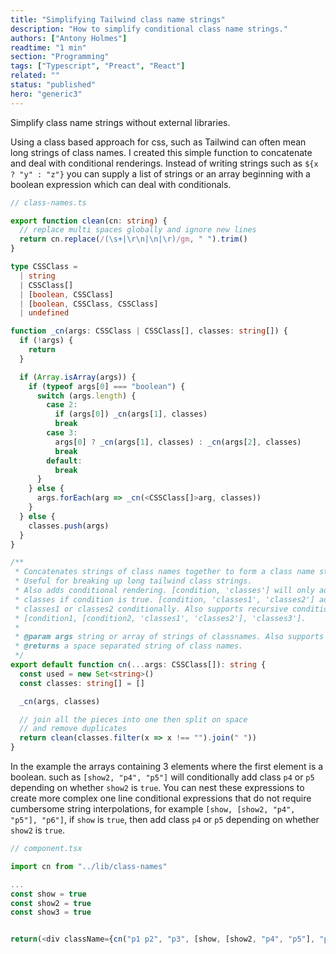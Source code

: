 ```yaml
---
title: "Simplifying Tailwind class name strings"
description: "How to simplify conditional class name strings."
authors: ["Antony Holmes"]
readtime: "1 min"
section: "Programming"
tags: ["Typescript", "Preact", "React"]
related: ""
status: "published"
hero: "generic3"
---
```


Simplify class name strings without external libraries.

<!-- end -->

Using a class based approach for css, such as Tailwind can often mean long strings of class names. I created
this simple function to concatenate and deal with conditional renderings. Instead of writing strings such as `${x ? "y" : "z"}`
you can supply a list of strings or an array beginning with a boolean expression which can deal with conditionals.

```typescript
// class-names.ts

export function clean(cn: string) {
  // replace multi spaces globally and ignore new lines
  return cn.replace(/(\s+|\r\n|\n|\r)/gm, " ").trim()
}

type CSSClass =
  | string
  | CSSClass[]
  | [boolean, CSSClass]
  | [boolean, CSSClass, CSSClass]
  | undefined

function _cn(args: CSSClass | CSSClass[], classes: string[]) {
  if (!args) {
    return
  }

  if (Array.isArray(args)) {
    if (typeof args[0] === "boolean") {
      switch (args.length) {
        case 2:
          if (args[0]) _cn(args[1], classes)
          break
        case 3:
          args[0] ? _cn(args[1], classes) : _cn(args[2], classes)
          break
        default:
          break
      }
    } else {
      args.forEach(arg => _cn(<CSSClass[]>arg, classes))
    }
  } else {
    classes.push(args)
  }
}

/**
 * Concatenates strings of class names together to form a class name string.
 * Useful for breaking up long tailwind class strings.
 * Also adds conditional rendering. [condition, 'classes'] will only add the
 * classes if condition is true. [condition, 'classes1', 'classes2'] adds
 * classes1 or classes2 conditionally. Also supports recursive conditionals.
 * [condition1, [condition2, 'classes1', 'classes2'], 'classes3'].
 *
 * @param args string or array of strings of classnames. Also supports condition c
 * @returns a space separated string of class names.
 */
export default function cn(...args: CSSClass[]): string {
  const used = new Set<string>()
  const classes: string[] = []

  _cn(args, classes)

  // join all the pieces into one then split on space
  // and remove duplicates
  return clean(classes.filter(x => x !== "").join(" "))
}
```

In the example the arrays containing 3 elements where the first element is a boolean. such as `[show2, "p4", "p5"]` will conditionally add class `p4` or `p5` depending on whether `show2` is `true`. You can nest these expressions to create more complex one line conditional expressions that do not require cumbersome string interpolations, for example `[show, [show2, "p4", "p5"], "p6"]`, if `show` is `true`, then add class `p4` or `p5` depending on whether `show2` is `true`.

```typescript
// component.tsx

import cn from "../lib/class-names"

...
const show = true
const show2 = true
const show3 = true


return(<div className={cn("p1 p2", "p3", [show, [show2, "p4", "p5"], "p6"], [show3, "p7"])}>)
```
